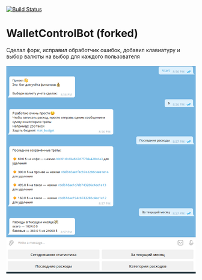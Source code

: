 [![Build Status](https://travis-ci.org/kryvokhyzha/wallet-control-bot.svg?branch=master)](https://travis-ci.org/kryvokhyzha/wallet-control-bot)

# WalletControlBot (forked)

Сделал форк, исправил обработчик ошибок, добавил клавиатуру и выбор валюты на выбор для каждого пользователя


![Screenshot](screenshot.png)


